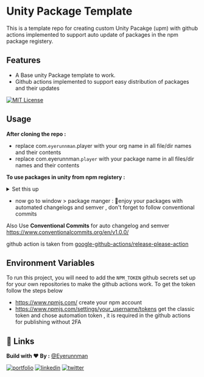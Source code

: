 # Unity Package Template

This is a template repo for creating custom Unity Pacakge (upm) with github actions implemented to support auto update of packages in the npm package registery.

## Features

- A Base unity Package template to work.
- Github actions implemented to support easy distribution of packages and their updates

[![MIT License](https://img.shields.io/badge/License-MIT-green.svg)](https://choosealicense.com/licenses/mit/)

## Usage

**After cloning the repo :**

- replace com.`eyerunnman`.player with your org name in all file/dir names and their contents
- replace com.eyerunnman.`player` with your package name in all files/dir names and their contents

**To use packages in unity from npm registery :**

<details>
  <summary>Set this up</summary>

![image](https://user-images.githubusercontent.com/46531095/209373322-f06beee7-9339-454f-ab50-aef27b97a05e.png)

</details>

- now go to window > package manger : 🎉enjoy your packages with automated changelogs and semver , don't forget to follow conventional commits

Also Use **Conventional Commits** for auto changelog and semver https://www.conventionalcommits.org/en/v1.0.0/

github action is taken from [google-github-actions/release-please-action](https://github.com/google-github-actions/release-please-action#automating-publication-to-npm)

## Environment Variables

To run this project, you will need to add the `NPM_TOKEN` github secrets set up for your own repositories to make the github actions work.
To get the token follow the steps below

- https://www.npmjs.com/ create your npm account
- https://www.npmjs.com/settings/your_username/tokens get the classic token and chose automation token , it is required in the github actions for publishing without 2FA

## 🔗 Links

**Build with ❤ By :** [@Eyerunnman](https://www.github.com/eyerunnman)

[![portfolio](https://img.shields.io/badge/my_portfolio-000?style=for-the-badge&logo=ko-fi&logoColor=white)](https://eyerunnman.github.io/)
[![linkedin](https://img.shields.io/badge/linkedin-0A66C2?style=for-the-badge&logo=linkedin&logoColor=white)](https://www.linkedin.com/in/karanbatradev/)
[![twitter](https://img.shields.io/badge/twitter-1DA1F2?style=for-the-badge&logo=twitter&logoColor=white)](https://twitter.com/EyeRunnMan)
